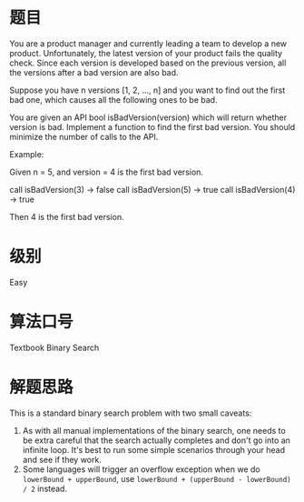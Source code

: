 # 题目
You are a product manager and currently leading a team to develop a new product. Unfortunately, the latest version of your product fails the quality check. Since each version is developed based on the previous version, all the versions after a bad version are also bad.

Suppose you have n versions [1, 2, ..., n] and you want to find out the first bad one, which causes all the following ones to be bad.

You are given an API bool isBadVersion(version) which will return whether version is bad. Implement a function to find the first bad version. You should minimize the number of calls to the API.

Example:

Given n = 5, and version = 4 is the first bad version.

call isBadVersion(3) -> false
call isBadVersion(5) -> true
call isBadVersion(4) -> true

Then 4 is the first bad version. 

# 级别 
Easy

# 算法口号
Textbook Binary Search

# 解题思路
This is a standard binary search problem with two small caveats:
1. As with all manual implementations of the binary search, one needs to be extra careful that the search actually completes and don't go into an infinite loop. It's best to run some simple scenarios through your head and see if they work.
2. Some languages will trigger an overflow exception when we do `lowerBound + upperBound`, use `lowerBound + (upperBound - lowerBound) / 2` instead.